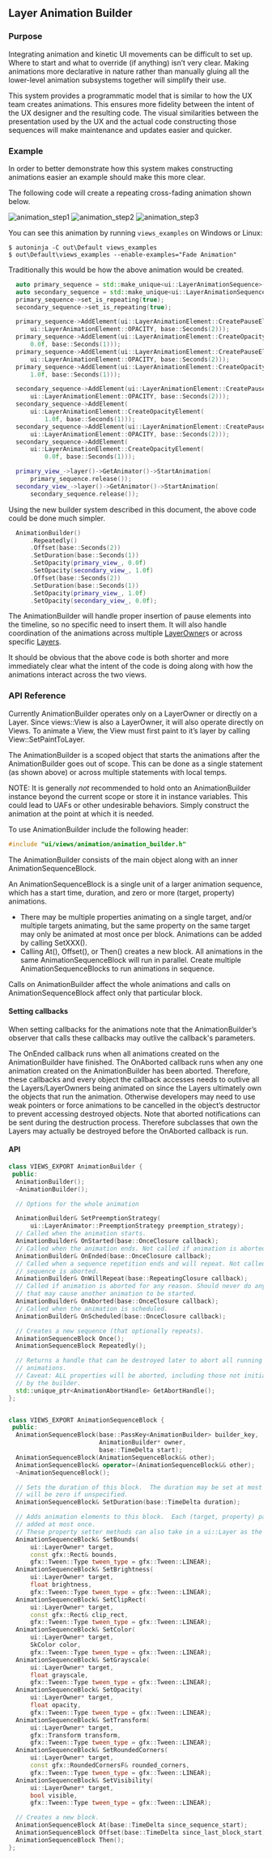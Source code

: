 
## Layer Animation Builder


### Purpose

Integrating animation and kinetic UI movements can be difficult to set up. Where to start and what to override (if anything) isn’t very clear. Making animations more declarative in nature rather than manually gluing all the lower-level animation subsystems together will simplify their use.

This system provides a programmatic model that is similar to how the UX team creates animations. This ensures more fidelity between the intent of the UX designer and the resulting code. The visual similarities between the presentation used by the UX and the actual code constructing those sequences will make maintenance and updates easier and quicker.


### Example

In order to better demonstrate how this system makes constructing animations easier an example should make this more clear.

The following code will create a repeating cross-fading animation shown below.

![animation_step1](images/animation_builder1.png)  ![animation_step2](images/animation_builder1.png)  ![animation_step3](images/animation_builder1.png)

You can see this animation by running `views_examples` on Windows or Linux:

``` shell
$ autoninja -C out\Default views_examples
$ out\Default\views_examples --enable-examples="Fade Animation"
```

Traditionally this would be how the above animation would be created.


``` cpp
  auto primary_sequence = std::make_unique<ui::LayerAnimationSequence>();
  auto secondary_sequence = std::make_unique<ui::LayerAnimationSequence>();
  primary_sequence->set_is_repeating(true);
  secondary_sequence->set_is_repeating(true);

  primary_sequence->AddElement(ui::LayerAnimationElement::CreatePauseElement(
      ui::LayerAnimationElement::OPACITY, base::Seconds(2)));
  primary_sequence->AddElement(ui::LayerAnimationElement::CreateOpacityElement(
      0.0f, base::Seconds(1)));
  primary_sequence->AddElement(ui::LayerAnimationElement::CreatePauseElement(
      ui::LayerAnimationElement::OPACITY, base::Seconds(2)));
  primary_sequence->AddElement(ui::LayerAnimationElement::CreateOpacityElement(
      1.0f, base::Seconds(1)));

  secondary_sequence->AddElement(ui::LayerAnimationElement::CreatePauseElement(
      ui::LayerAnimationElement::OPACITY, base::Seconds(2)));
  secondary_sequence->AddElement(
      ui::LayerAnimationElement::CreateOpacityElement(
          1.0f, base::Seconds(1)));
  secondary_sequence->AddElement(ui::LayerAnimationElement::CreatePauseElement(
      ui::LayerAnimationElement::OPACITY, base::Seconds(2)));
  secondary_sequence->AddElement(
      ui::LayerAnimationElement::CreateOpacityElement(
          0.0f, base::Seconds(1)));

  primary_view_->layer()->GetAnimator()->StartAnimation(
      primary_sequence.release());
  secondary_view_->layer()->GetAnimator()->StartAnimation(
      secondary_sequence.release());
```


Using the new builder system described in this document, the above code could be done much simpler.


``` cpp
  AnimationBuilder()
      .Repeatedly()
      .Offset(base::Seconds(2))
      .SetDuration(base::Seconds(1))
      .SetOpacity(primary_view_, 0.0f)
      .SetOpacity(secondary_view_, 1.0f)
      .Offset(base::Seconds(2))
      .SetDuration(base::Seconds(1))
      .SetOpacity(primary_view_, 1.0f)
      .SetOpacity(secondary_view_, 0.0f);
```


The AnimationBuilder will handle proper insertion of pause elements into the timeline, so no specific need to insert them. It will also handle coordination of the animations across multiple [LayerOwner](https://source.chromium.org/chromium/chromium/src/+/main:ui/compositor/layer_owner.h;l=19)s or across specific [Layers](https://source.chromium.org/chromium/chromium/src/+/main:ui/compositor/layer.h;drc=af5bb21d9ee6585e4111fbc9089d1f5c7edde034;l=69).

It should be obvious that the above code is both shorter and more immediately clear what the intent of the code is doing along with how the animations interact across the two views.


### API Reference

Currently AnimationBuilder operates only on a LayerOwner or directly on a Layer. Since views::View is also a LayerOwner, it will also operate directly on Views. To animate a View, the View must first paint to it’s layer by calling View::SetPaintToLayer.

The AnimationBuilder is a scoped object that starts the animations after the AnimationBuilder goes out of scope. This can be done as a single statement (as shown above) or across multiple statements with local temps.

NOTE: It is generally _not_ recommended to hold onto an AnimationBuilder instance beyond the current scope or store it in instance variables. This could lead to UAFs or other undesirable behaviors. Simply construct the animation at the point at which it is needed.

To use AnimationBuilder include the following header:


``` cpp
#include "ui/views/animation/animation_builder.h"
```

The AnimationBuilder consists of the main object along with an inner AnimationSequenceBlock.

An AnimationSequenceBlock is a single unit of a larger animation sequence, which has a start time, duration, and zero or more (target, property) animations.
* There may be multiple properties animating on a single target, and/or multiple targets animating, but the same property on the same target may only be animated at most once per block. Animations can be added by calling SetXXX().
* Calling At(), Offset(), or Then() creates a new block. All animations in the same AnimationSequenceBlock will run in parallel. Create multiple AnimationSequenceBlocks to run animations in sequence.

Calls on AnimationBuilder affect the whole animations and calls on AnimationSequenceBlock affect only that particular block.

#### Setting callbacks
When setting callbacks for the animations note that the AnimationBuilder’s observer that calls these callbacks may outlive the callback's parameters.

The OnEnded callback runs when all animations created on the AnimationBuilder have finished. The OnAborted callback runs when any one animation created on the AnimationBuilder has been aborted. Therefore, these callbacks and every object the callback accesses needs to outlive all the Layers/LayerOwners being animated on since the Layers ultimately own the objects that run the animation. Otherwise developers may need to use weak pointers or force animations to be cancelled in the object’s destructor to prevent accessing destroyed objects. Note that aborted notifications can be sent during the destruction process. Therefore subclasses that own the Layers may actually be destroyed before the OnAborted callback is run.

#### API
``` cpp
class VIEWS_EXPORT AnimationBuilder {
 public:
  AnimationBuilder();
  ~AnimationBuilder();

  // Options for the whole animation

  AnimationBuilder& SetPreemptionStrategy(
      ui::LayerAnimator::PreemptionStrategy preemption_strategy);
  // Called when the animation starts.
  AnimationBuilder& OnStarted(base::OnceClosure callback);
  // Called when the animation ends. Not called if animation is aborted.
  AnimationBuilder& OnEnded(base::OnceClosure callback);
  // Called when a sequence repetition ends and will repeat. Not called if
  // sequence is aborted.
  AnimationBuilder& OnWillRepeat(base::RepeatingClosure callback);
  // Called if animation is aborted for any reason. Should never do anything
  // that may cause another animation to be started.
  AnimationBuilder& OnAborted(base::OnceClosure callback);
  // Called when the animation is scheduled.
  AnimationBuilder& OnScheduled(base::OnceClosure callback);

  // Creates a new sequence (that optionally repeats).
  AnimationSequenceBlock Once();
  AnimationSequenceBlock Repeatedly();

  // Returns a handle that can be destroyed later to abort all running
  // animations.
  // Caveat: ALL properties will be aborted, including those not initiated
  // by the builder.
  std::unique_ptr<AnimationAbortHandle> GetAbortHandle();
};


class VIEWS_EXPORT AnimationSequenceBlock {
 public:
  AnimationSequenceBlock(base::PassKey<AnimationBuilder> builder_key,
                         AnimationBuilder* owner,
                         base::TimeDelta start);
  AnimationSequenceBlock(AnimationSequenceBlock&& other);
  AnimationSequenceBlock& operator=(AnimationSequenceBlock&& other);
  ~AnimationSequenceBlock();

  // Sets the duration of this block.  The duration may be set at most once and
  // will be zero if unspecified.
  AnimationSequenceBlock& SetDuration(base::TimeDelta duration);

  // Adds animation elements to this block.  Each (target, property) pair may be
  // added at most once.
  // These property setter methods can also take in a ui::Layer as the target.
  AnimationSequenceBlock& SetBounds(
      ui::LayerOwner* target,
      const gfx::Rect& bounds,
      gfx::Tween::Type tween_type = gfx::Tween::LINEAR);
  AnimationSequenceBlock& SetBrightness(
      ui::LayerOwner* target,
      float brightness,
      gfx::Tween::Type tween_type = gfx::Tween::LINEAR);
  AnimationSequenceBlock& SetClipRect(
      ui::LayerOwner* target,
      const gfx::Rect& clip_rect,
      gfx::Tween::Type tween_type = gfx::Tween::LINEAR);
  AnimationSequenceBlock& SetColor(
      ui::LayerOwner* target,
      SkColor color,
      gfx::Tween::Type tween_type = gfx::Tween::LINEAR);
  AnimationSequenceBlock& SetGrayscale(
      ui::LayerOwner* target,
      float grayscale,
      gfx::Tween::Type tween_type = gfx::Tween::LINEAR);
  AnimationSequenceBlock& SetOpacity(
      ui::LayerOwner* target,
      float opacity,
      gfx::Tween::Type tween_type = gfx::Tween::LINEAR);
  AnimationSequenceBlock& SetTransform(
      ui::LayerOwner* target,
      gfx::Transform transform,
      gfx::Tween::Type tween_type = gfx::Tween::LINEAR);
  AnimationSequenceBlock& SetRoundedCorners(
      ui::LayerOwner* target,
      const gfx::RoundedCornersF& rounded_corners,
      gfx::Tween::Type tween_type = gfx::Tween::LINEAR);
  AnimationSequenceBlock& SetVisibility(
      ui::LayerOwner* target,
      bool visible,
      gfx::Tween::Type tween_type = gfx::Tween::LINEAR);

  // Creates a new block.
  AnimationSequenceBlock At(base::TimeDelta since_sequence_start);
  AnimationSequenceBlock Offset(base::TimeDelta since_last_block_start);
  AnimationSequenceBlock Then();
};
```

